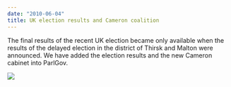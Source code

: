 ```yaml
---
date: "2010-06-04"
title: UK election results and Cameron coalition
---
```


The final results of the recent UK election became only available when the results of the delayed election in the district of Thirsk and Malton were announced. We have added the election results and the new Cameron cabinet into ParlGov.

![](/images/parliament-scotland.jpg)
